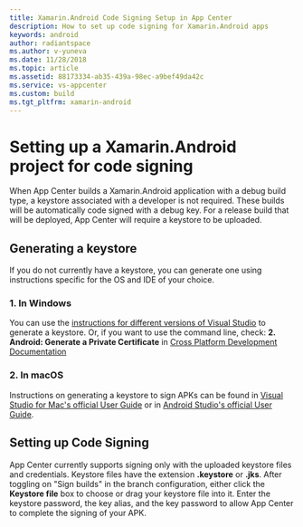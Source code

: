 ```yaml
---
title: Xamarin.Android Code Signing Setup in App Center
description: How to set up code signing for Xamarin.Android apps
keywords: android
author: radiantspace
ms.author: v-yuneva
ms.date: 11/28/2018
ms.topic: article
ms.assetid: 88173334-ab35-439a-98ec-a9bef49da42c
ms.service: vs-appcenter
ms.custom: build
ms.tgt_pltfrm: xamarin-android
---
```


# Setting up a Xamarin.Android project for code signing
When App Center builds a Xamarin.Android application with a debug build type, a keystore associated with a developer is not required. These builds will be automatically code signed with a debug key. For a release build that will be deployed, App Center will require a keystore to be uploaded.

## Generating a keystore
If you do not currently have a keystore, you can generate one using instructions specific for the OS and IDE of your choice.

### 1. In Windows
You can use the [instructions for different versions of Visual Studio](https://docs.microsoft.com/xamarin/android/deploy-test/signing/) to generate a keystore. Or, if you want to use the command line, check: **2. Android: Generate a Private Certificate** in [Cross Platform Development Documentation](https://docs.microsoft.com/visualstudio/cross-platform/tools-for-cordova/publishing/publish-to-a-store)

### 2. In macOS
Instructions on generating a keystore to sign APKs can be found in [Visual Studio for Mac's official User Guide](https://docs.microsoft.com/xamarin/android/deploy-test/signing/#sign-the-apk) or in [Android Studio's official User Guide](https://developer.android.com/studio/publish/app-signing.html).

## Setting up Code Signing
App Center currently supports signing only with the uploaded keystore files and credentials. Keystore files have the extension **.keystore** or **.jks**. After toggling on "Sign builds" in the branch configuration, either click the **Keystore file** box to choose or drag your keystore file into it. Enter the keystore password, the key alias, and the key password to allow App Center to complete the signing of your APK.

